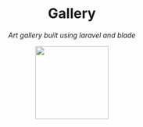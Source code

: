 # 

<div>
    <h1 align="center"> Gallery</h1>
</div>

<p align="center"><em>Art gallery built using laravel and blade </em></p>

<div align="center">
    <a href="https://laravel.com/"><img src="https://images.app.goo.gl/6GDyvncKoHPXNHJ78" width="150"></a>
</div>


<div>
    <br>
    <br>
    <br>
    <br>
</div>
